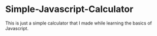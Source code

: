 # Simple-Javascript-Calculator
This is just a simple calculator that I made while learning the basics of Javascript.
